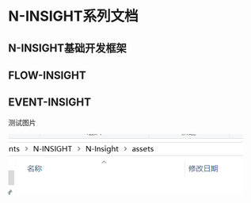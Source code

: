 # N-INSIGHT系列文档
## N-INSIGHT基础开发框架
## FLOW-INSIGHT
## EVENT-INSIGHT

测试图片

![1555311791634](.\assets\1555311791634.png)

